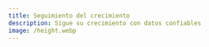 ```yaml
---
title: Seguimiento del crecimiento
description: Sigue su crecimiento con datos confiables 
image: /height.webp
---
```

